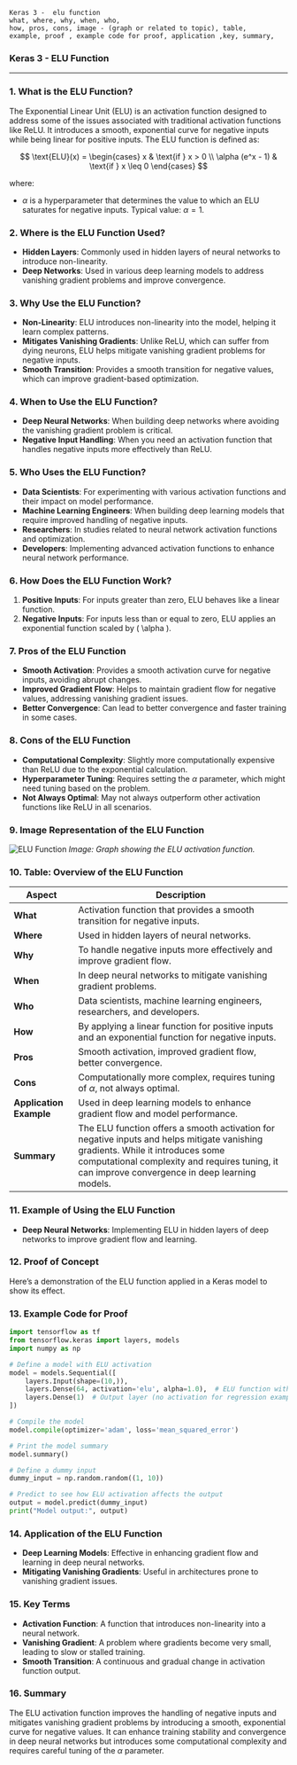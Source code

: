 ```code
Keras 3 -  elu function
what, where, why, when, who, 
how, pros, cons, image - (graph or related to topic), table,
example, proof , example code for proof, application ,key, summary,
```

<body>
    <script src="https://cdnjs.cloudflare.com/ajax/libs/mathjax/2.7.7/MathJax.js?config=TeX-MML-AM_CHTML" async></script>
    <link rel="stylesheet" href="https://cdnjs.cloudflare.com/ajax/libs/KaTeX/0.15.2/katex.min.css">
    <script src="https://cdnjs.cloudflare.com/ajax/libs/KaTeX/0.15.2/katex.min.js"></script>
    <script src="https://cdnjs.cloudflare.com/ajax/libs/KaTeX/0.15.2/contrib/auto-render.min.js"></script>
    <script>
        document.addEventListener("DOMContentLoaded", function() {
            renderMathInElement(document.body, {
                delimiters: [
                    { left: "$$", right: "$$", display: true },
                    { left: "$", right: "$", display: false }
                ]
            });
        });
    </script>   
</body>

### **Keras 3 - ELU Function**

---

### **1. What is the ELU Function?**

The Exponential Linear Unit (ELU) is an activation function designed to address some of the issues associated with traditional activation functions like ReLU. It introduces a smooth, exponential curve for negative inputs while being linear for positive inputs. The ELU function is defined as:

$$ \text{ELU}(x) = \begin{cases}
x & \text{if } x > 0 \\
\alpha (e^x - 1) & \text{if } x \leq 0
\end{cases} $$

where:

- $\alpha$ is a hyperparameter that determines the value to which an ELU saturates for negative inputs. Typical value: $\alpha = 1$.

### **2. Where is the ELU Function Used?**

- **Hidden Layers**: Commonly used in hidden layers of neural networks to introduce non-linearity.
- **Deep Networks**: Used in various deep learning models to address vanishing gradient problems and improve convergence.

### **3. Why Use the ELU Function?**

- **Non-Linearity**: ELU introduces non-linearity into the model, helping it learn complex patterns.
- **Mitigates Vanishing Gradients**: Unlike ReLU, which can suffer from dying neurons, ELU helps mitigate vanishing gradient problems for negative inputs.
- **Smooth Transition**: Provides a smooth transition for negative values, which can improve gradient-based optimization.

### **4. When to Use the ELU Function?**

- **Deep Neural Networks**: When building deep networks where avoiding the vanishing gradient problem is critical.
- **Negative Input Handling**: When you need an activation function that handles negative inputs more effectively than ReLU.

### **5. Who Uses the ELU Function?**

- **Data Scientists**: For experimenting with various activation functions and their impact on model performance.
- **Machine Learning Engineers**: When building deep learning models that require improved handling of negative inputs.
- **Researchers**: In studies related to neural network activation functions and optimization.
- **Developers**: Implementing advanced activation functions to enhance neural network performance.

### **6. How Does the ELU Function Work?**

1. **Positive Inputs**: For inputs greater than zero, ELU behaves like a linear function.
2. **Negative Inputs**: For inputs less than or equal to zero, ELU applies an exponential function scaled by \( \alpha \).

### **7. Pros of the ELU Function**

- **Smooth Activation**: Provides a smooth activation curve for negative inputs, avoiding abrupt changes.
- **Improved Gradient Flow**: Helps to maintain gradient flow for negative values, addressing vanishing gradient issues.
- **Better Convergence**: Can lead to better convergence and faster training in some cases.

### **8. Cons of the ELU Function**

- **Computational Complexity**: Slightly more computationally expensive than ReLU due to the exponential calculation.
- **Hyperparameter Tuning**: Requires setting the $\alpha$ parameter, which might need tuning based on the problem.
- **Not Always Optimal**: May not always outperform other activation functions like ReLU in all scenarios.

### **9. Image Representation of the ELU Function**

![ELU Function](https://github.com/engineer-ece/Keras-learn/blob/35ee6e0e6f9a64d78c8d61a021b39abd08ed2bdd/Keras3/02.%20Layers%20API/02.%20Layer%20activations/08.%20elu%20function/elu_function.png)
*Image: Graph showing the ELU activation function.*

### **10. Table: Overview of the ELU Function**

| **Aspect**              | **Description**                                                                                                                                                                                                              |
| ----------------------------- | ---------------------------------------------------------------------------------------------------------------------------------------------------------------------------------------------------------------------------------- |
| **What**                | Activation function that provides a smooth transition for negative inputs.                                                                                                                                                         |
| **Where**               | Used in hidden layers of neural networks.                                                                                                                                                                                          |
| **Why**                 | To handle negative inputs more effectively and improve gradient flow.                                                                                                                                                              |
| **When**                | In deep neural networks to mitigate vanishing gradient problems.                                                                                                                                                                   |
| **Who**                 | Data scientists, machine learning engineers, researchers, and developers.                                                                                                                                                          |
| **How**                 | By applying a linear function for positive inputs and an exponential function for negative inputs.                                                                                                                                 |
| **Pros**                | Smooth activation, improved gradient flow, better convergence.                                                                                                                                                                     |
| **Cons**                | Computationally more complex, requires tuning of $\alpha$, not always optimal.                                                                                                                                                  |
| **Application Example** | Used in deep learning models to enhance gradient flow and model performance.                                                                                                                                                       |
| **Summary**             | The ELU function offers a smooth activation for negative inputs and helps mitigate vanishing gradients. While it introduces some computational complexity and requires tuning, it can improve convergence in deep learning models. |

### **11. Example of Using the ELU Function**

- **Deep Neural Networks**: Implementing ELU in hidden layers of deep networks to improve gradient flow and learning.

### **12. Proof of Concept**

Here’s a demonstration of the ELU function applied in a Keras model to show its effect.

### **13. Example Code for Proof**

```python
import tensorflow as tf
from tensorflow.keras import layers, models
import numpy as np

# Define a model with ELU activation
model = models.Sequential([
    layers.Input(shape=(10,)),
    layers.Dense(64, activation='elu', alpha=1.0),  # ELU function with alpha = 1.0
    layers.Dense(1)  # Output layer (no activation for regression example)
])

# Compile the model
model.compile(optimizer='adam', loss='mean_squared_error')

# Print the model summary
model.summary()

# Define a dummy input
dummy_input = np.random.random((1, 10))

# Predict to see how ELU activation affects the output
output = model.predict(dummy_input)
print("Model output:", output)
```

### **14. Application of the ELU Function**

- **Deep Learning Models**: Effective in enhancing gradient flow and learning in deep neural networks.
- **Mitigating Vanishing Gradients**: Useful in architectures prone to vanishing gradient issues.

### **15. Key Terms**

- **Activation Function**: A function that introduces non-linearity into a neural network.
- **Vanishing Gradient**: A problem where gradients become very small, leading to slow or stalled training.
- **Smooth Transition**: A continuous and gradual change in activation function output.

### **16. Summary**

The ELU activation function improves the handling of negative inputs and mitigates vanishing gradient problems by introducing a smooth, exponential curve for negative values. It can enhance training stability and convergence in deep neural networks but introduces some computational complexity and requires careful tuning of the $\alpha$ parameter.

